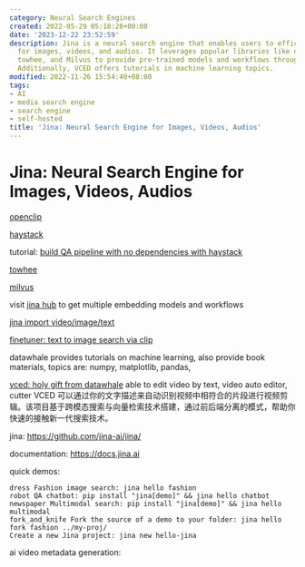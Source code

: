 ```yaml
---
category: Neural Search Engines
created: 2022-05-29 05:18:28+00:00
date: '2023-12-22 23:52:59'
description: Jina is a neural search engine that enables users to efficiently search
  for images, videos, and audios. It leverages popular libraries like openclip, haystack,
  towhee, and Milvus to provide pre-trained models and workflows through Jina Hub.
  Additionally, VCED offers tutorials in machine learning topics.
modified: 2022-11-26 15:54:40+08:00
tags:
- AI
- media search engine
- search engine
- self-hosted
title: 'Jina: Neural Search Engine for Images, Videos, Audios'
---
```


# Jina: Neural Search Engine for Images, Videos, Audios

[openclip](https://github.com/mlfoundations/open_clip)

[haystack](https://github.com/deepset-ai/haystack)

tutorial: [build QA pipeline with no dependencies with haystack](https://haystack.deepset.ai/tutorials/03_basic_qa_pipeline_without_elasticsearch)

[towhee](https://github.com/towhee-io/towhee)

[milvus](https://milvus.io/docs/v2.1.x/install_standalone-docker.md)

visit [jina hub](https://docs.jina.ai/fundamentals/executor/hub/) to get multiple embedding models and workflows

[jina import video/image/text](https://github.com/datawhalechina/vced/blob/44480a869a57be0d7e3a6f163d499286f65ad86c/docs/source/user_guide/jina.md)

[finetuner: text to image search via clip](https://finetuner.jina.ai/tasks/text-to-image/)

datawhale provides tutorials on machine learning, also provide book materials, topics are: numpy, matplotlib, pandas, 

[vced: holy gift from datawhale](https://github.com/datawhalechina/vced/tree/44480a869a57be0d7e3a6f163d499286f65ad86c) able to edit video by text, video auto editor, cutter
VCED 可以通过你的文字描述来自动识别视频中相符合的片段进行视频剪辑。该项目基于跨模态搜索与向量检索技术搭建，通过前后端分离的模式，帮助你快速的接触新一代搜索技术。

jina:
https://github.com/jina-ai/jina/

documentation: 
https://docs.jina.ai

quick demos:

    dress Fashion image search: jina hello fashion
    robot QA chatbot: pip install "jina[demo]" && jina hello chatbot
    newspaper Multimodal search: pip install "jina[demo]" && jina hello multimodal
    fork_and_knife Fork the source of a demo to your folder: jina hello fork fashion ../my-proj/
    Create a new Jina project: jina new hello-jina

ai video metadata generation:
